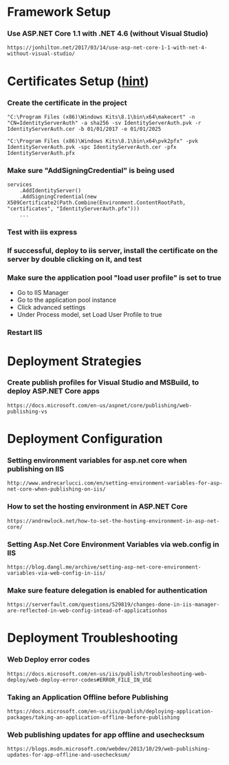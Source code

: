 ﻿# Framework Setup

### Use ASP.NET Core 1.1 with .NET 4.6 (without Visual Studio)
`https://jonhilton.net/2017/03/14/use-asp-net-core-1-1-with-net-4-without-visual-studio/`


# Certificates Setup ([hint](https://stackoverflow.com/questions/42351274/identityserver4-hosting-in-iis))

### Create the certificate in the project
```
"C:\Program Files (x86)\Windows Kits\8.1\bin\x64\makecert" -n "CN=IdentityServerAuth" -a sha256 -sv IdentityServerAuth.pvk -r IdentityServerAuth.cer -b 01/01/2017 -e 01/01/2025
```

```
"C:\Program Files (x86)\Windows Kits\8.1\bin\x64\pvk2pfx" -pvk IdentityServerAuth.pvk -spc IdentityServerAuth.cer -pfx IdentityServerAuth.pfx
```

### Make sure "AddSigningCredential" is being used
```
services
	.AddIdentityServer()
    .AddSigningCredential(new X509Certificate2(Path.Combine(Environment.ContentRootPath, "certificates", "IdentityServerAuth.pfx")))
	...
```

### Test with iis express

### If successful, deploy to iis server, install the certificate on the server by double clicking on it, and test

### Make sure the application pool "load user profile" is set to true

- Go to IIS Manager
- Go to the application pool instance
- Click advanced settings
- Under Process model, set Load User Profile to true

### Restart IIS



# Deployment Strategies

### Create publish profiles for Visual Studio and MSBuild, to deploy ASP.NET Core apps
`https://docs.microsoft.com/en-us/aspnet/core/publishing/web-publishing-vs`


# Deployment Configuration

### Setting environment variables for asp.net core when publishing on IIS
`http://www.andrecarlucci.com/en/setting-environment-variables-for-asp-net-core-when-publishing-on-iis/`

### How to set the hosting environment in ASP.NET Core
`https://andrewlock.net/how-to-set-the-hosting-environment-in-asp-net-core/`

### Setting Asp.Net Core Environment Variables via web.config in IIS
`https://blog.dangl.me/archive/setting-asp-net-core-environment-variables-via-web-config-in-iis/`

### Make sure feature delegation is enabled for authentication
`https://serverfault.com/questions/529819/changes-done-in-iis-manager-are-reflected-in-web-config-intead-of-applicationhos`


# Deployment Troubleshooting

### Web Deploy error codes
`https://docs.microsoft.com/en-us/iis/publish/troubleshooting-web-deploy/web-deploy-error-codes#ERROR_FILE_IN_USE`

### Taking an Application Offline before Publishing
`https://docs.microsoft.com/en-us/iis/publish/deploying-application-packages/taking-an-application-offline-before-publishing`

### Web publishing updates for app offline and usechecksum
`https://blogs.msdn.microsoft.com/webdev/2013/10/29/web-publishing-updates-for-app-offline-and-usechecksum/`

